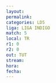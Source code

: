 ```yaml
---
layout: 
permalink: 
categories: LD5
liga: LIGA INDIGO
match: 5
local: TR
r1: 0
r2: 0
out: TUT
stream: 
hora: 
fecha:
---
```

